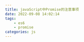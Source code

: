 ```yaml
---
title: javaScript中Promise的注意事项
date: 2022-09-08 14:02:14
tags: 
    - es6
    - promise
categories: js
---
```



